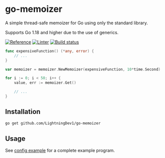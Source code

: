 # go-memoizer

A simple thread-safe memoizer for Go using only the standard library.

Supports Go 1.18 and higher due to the use of generics.

[![Reference](http://img.shields.io/badge/go-documentation-blue.svg?style=flat-square)](https://pkg.go.dev/github.com/LightningDev1/go-memoizer)
[![Linter](https://goreportcard.com/badge/github.com/LightningDev1/go-memoizer?style=flat-square)](https://goreportcard.com/report/github.com/LightningDev1/go-memoizer)
[![Build status](https://github.com/LightningDev1/go-memoizer/actions/workflows/ci.yml/badge.svg)](https://github.com/LightningDev1/go-memoizer/actions)

```go
func expensiveFunction() (*any, error) {
    // ...
}

var memoizer = memoizer.NewMemoizer(expensiveFunction, 10*time.Second)

for i := 0; i < 50; i++ {
    value, err := memoizer.Get()

    // ...
}
```

## Installation

```bash
go get github.com/LightningDev1/go-memoizer
```

## Usage

See [config example](./examples/config/main.go) for a complete example program.
